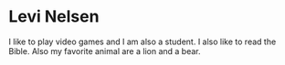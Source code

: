 # Levi Nelsen
I like to play video games and I am also a student. I also like to read the Bible. Also my favorite animal are a lion and a bear. 